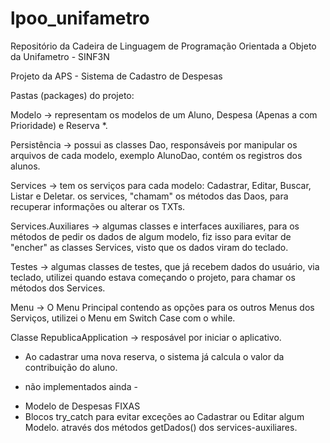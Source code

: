 # lpoo_unifametro
Repositório da Cadeira de Linguagem de Programação Orientada a Objeto da Unifametro - SINF3N

Projeto da APS - Sistema de Cadastro de Despesas

Pastas (packages) do projeto:

Modelo -> representam os modelos de um Aluno, Despesa (Apenas a com Prioridade) e Reserva *.

Persistência -> possui as classes Dao, responsáveis por manipular os arquivos de cada modelo,
exemplo AlunoDao, contém os registros dos alunos.

Services -> tem os serviços para cada modelo: Cadastrar, Editar, Buscar, Listar e Deletar.
os services, "chamam" os métodos das Daos, para recuperar informações ou alterar os TXTs.

Services.Auxiliares -> algumas classes e interfaces auxiliares, para os métodos de pedir os dados de algum modelo, fiz isso para evitar de "encher" as classes Services, visto que os dados viram do teclado.

Testes -> algumas classes de testes, que já recebem dados do usuário, via teclado, utilizei quando estava começando o projeto, para chamar os métodos dos Services.

Menu -> O Menu Principal contendo as opções para os outros Menus dos Serviços, utilizei o Menu em Switch Case com o while.

Classe RepublicaApplication -> resposável por iniciar o aplicativo.

* Ao cadastrar uma nova reserva, o sistema já calcula o valor da contribuição do aluno.

- não implementados ainda -
* Modelo de Despesas FIXAS
* Blocos try_catch para evitar exceções ao Cadastrar ou Editar algum Modelo. através dos métodos getDados() dos services-auxiliares.
